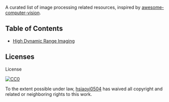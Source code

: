 
A curated list of image processing related resources, inspired by [awesome-computer-vision](https://github.com/jbhuang0604/awesome-computer-vision).

## Table of Contents
 - [High Dynamic Range Imaging]()



## Licenses
License

[![CC0](http://i.creativecommons.org/p/zero/1.0/88x31.png)](http://creativecommons.org/publicdomain/zero/1.0/)

To the extent possible under law, [hsiaoyi0504](https://github.com/hsiaoyi0504) has waived all copyright and related or neighboring rights to this work.
